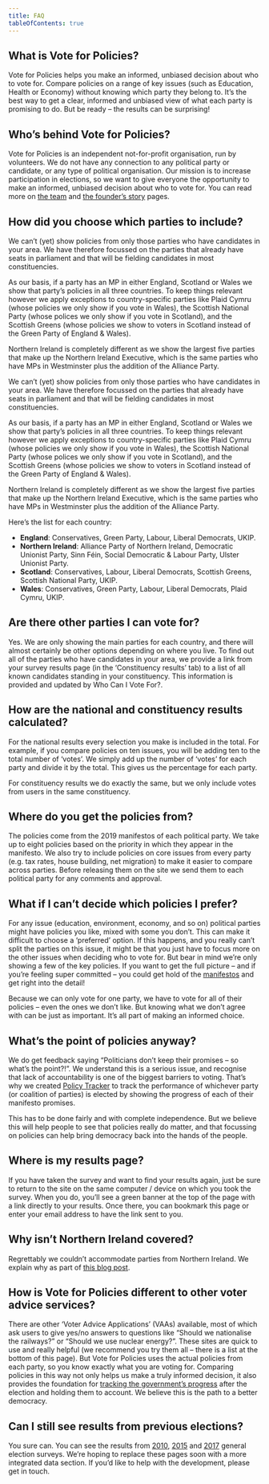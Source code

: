 ```yaml
---
title: FAQ
tableOfContents: true
---
```


## What is Vote for Policies?

Vote for Policies helps you make an informed, unbiased decision about who to vote for. Compare policies on a range of key issues (such as Education, Health or Economy) without knowing which party they belong to. It’s the best way to get a clear, informed and unbiased view of what each party is promising to do. But be ready – the results can be surprising!

## Who’s behind Vote for Policies?

Vote for Policies is an independent not-for-profit organisation, run by volunteers. We do not have any connection to any political party or candidate, or any type of political organisation. Our mission is to increase participation in elections, so we want to give everyone the opportunity to make an informed, unbiased decision about who to vote for. You can read more on [the team]() and [the founder’s story]() pages.

## How did you choose which parties to include?

We can’t (yet) show policies from only those parties who have candidates in your area. We have therefore focussed on the parties that already have seats in parliament and that will be fielding candidates in most constituencies.

As our basis, if a party has an MP in either England, Scotland or Wales we show that party’s policies in all three countries. To keep things relevant however we apply exceptions to country-specific parties like Plaid Cymru (whose policies we only show if you vote in Wales), the Scottish National Party (whose polices we only show if you vote in Scotland), and the Scottish Greens (whose policies we show to voters in Scotland instead of the Green Party of England & Wales).

Northern Ireland is completely different as we show the largest five parties that make up the Northern Ireland Executive, which is the same parties who have MPs in Westminster plus the addition of the Alliance Party.

We can’t (yet) show policies from only those parties who have candidates in your area. We have therefore focussed on the parties that already have seats in parliament and that will be fielding candidates in most constituencies.

As our basis, if a party has an MP in either England, Scotland or Wales we show that party’s policies in all three countries. To keep things relevant however we apply exceptions to country-specific parties like Plaid Cymru (whose policies we only show if you vote in Wales), the Scottish National Party (whose polices we only show if you vote in Scotland), and the Scottish Greens (whose policies we show to voters in Scotland instead of the Green Party of England & Wales).

Northern Ireland is completely different as we show the largest five parties that make up the Northern Ireland Executive, which is the same parties who have MPs in Westminster plus the addition of the Alliance Party.

Here’s the list for each country:

- **England**: Conservatives, Green Party, Labour, Liberal Democrats, UKIP.
- **Northern Ireland**: Alliance Party of Northern Ireland, Democratic Unionist Party, Sinn Féin, Social Democratic & Labour Party, Ulster Unionist Party.
- **Scotland**: Conservatives, Labour, Liberal Democrats, Scottish Greens, Scottish National Party, UKIP.
- **Wales**: Conservatives, Green Party, Labour, Liberal Democrats, Plaid Cymru, UKIP.

## Are there other parties I can vote for?

Yes. We are only showing the main parties for each country, and there will almost certainly be other options depending on where you live. To find out all of the parties who have candidates in your area, we provide a link from your survey results page (in the ‘Constituency results’ tab) to a list of all known candidates standing in your constituency. This information is provided and updated by Who Can I Vote For?.

## How are the national and constituency results calculated?

For the national results every selection you make is included in the total. For example, if you compare policies on ten issues, you will be adding ten to the total number of ‘votes’. We simply add up the number of ‘votes’ for each party and divide it by the total. This gives us the percentage for each party.

For constituency results we do exactly the same, but we only include votes from users in the same constituency.

## Where do you get the policies from?

The policies come from the 2019 manifestos of each political party. We take up to eight policies based on the priority in which they appear in the manifesto. We also try to include policies on core issues from every party (e.g. tax rates, house building, net migration) to make it easier to compare across parties. Before releasing them on the site we send them to each political party for any comments and approval.

## What if I can’t decide which policies I prefer?

For any issue (education, environment, economy, and so on) political parties might have policies you like, mixed with some you don’t. This can make it difficult to choose a ‘preferred’ option. If this happens, and you really can’t split the parties on this issue, it might be that you just have to focus more on the other issues when deciding who to vote for. But bear in mind we’re only showing a few of the key policies. If you want to get the full picture – and if you’re feeling super committed – you could get hold of the [manifestos]() and get right into the detail!

Because we can only vote for one party, we have to vote for all of their policies – even the ones we don’t like. But knowing what we don’t agree with can be just as important. It’s all part of making an informed choice.

## What’s the point of policies anyway?

We do get feedback saying “Politicians don’t keep their promises – so what’s the point?!”. We understand this is a serious issue, and recognise that lack of accountability is one of the biggest barriers to voting. That’s why we created [Policy Tracker]() to track the performance of whichever party (or coalition of parties) is elected by showing the progress of each of their manifesto promises.

This has to be done fairly and with complete independence. But we believe this will help people to see that policies really do matter, and that focussing on policies can help bring democracy back into the hands of the people.

## Where is my results page?

If you have taken the survey and want to find your results again, just be sure to return to the site on the same computer / device on which you took the survey. When you do, you’ll see a green banner at the top of the page with a link directly to your results. Once there, you can bookmark this page or enter your email address to have the link sent to you.

## Why isn’t Northern Ireland covered?

Regrettably we couldn’t accommodate parties from Northern Ireland. We explain why as part of [this blog post]().

## How is Vote for Policies different to other voter advice services?

There are other ‘Voter Advice Applications’ (VAAs) available, most of which ask users to give yes/no answers to questions like “Should we nationalise the railways?” or “Should we use nuclear energy?”. These sites are quick to use and really helpful (we recommend you try them all – there is a list at the bottom of this page). But Vote for Policies uses the actual policies from each party, so you know exactly what you are voting for. Comparing policies in this way not only helps us make a truly informed decision, it also provides the foundation for [tracking the government’s progress](https://policytracker.org.uk/) after the election and holding them to account. We believe this is the path to a better democracy.

## Can I still see results from previous elections?

You sure can. You can see the results from [2010](), [2015]() and [2017]() general election surveys. We’re hoping to replace these pages soon with a more integrated data section. If you’d like to help with the development, please get in touch.
